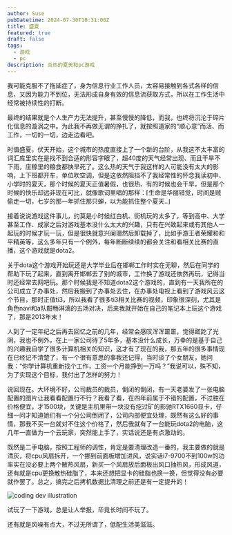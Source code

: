 ```yaml
---
author: Suse
pubDatetime: 2024-07-30T10:31:00Z
title: 盛夏
featured: true
draft: false
tags:
  - 游戏
  - pc
description: 炎热的夏天和pc游戏
---
```


我可能克服不了拖延症了，身为信息行业工作人员，太容易接触到各式各样的信息，又因为能力不到位，无法形成自身有效的信息流获取方式，所以在工作生活中经常被持续性的打断。

最终的结果就是个人生产力无法提升，甚至慢慢的降低，而我，也终将沉沦于碎片化信息的漩涡之中。为此我不再做无谓的挣扎了，就按照道家的“顺心意”而活、而工作，一切的一切，边走边看吧。

时值盛夏，伏天开始，这个城市的热度直接上了一个新的台阶，从我这不太丰富的词汇库里实在是找不到合适的形容字眼了，超40度的天气经常出现、而且干旱不下雨，庄稼里的粮食都快旱死了。这么热的天气于我这样的人可能没有太大的影响，上下班都开车，单位吹空调，但是这依然阻挡不了我经常性的怀念我读初中、小学时的夏天，那个时候的夏天正值暑假，也很热、有的时候也会干旱，但是那个时候的快乐却远非现在可比，就像歌词里唱的那样：⌈生命是华丽错觉，时间是贼偷走一切，七岁的那一年抓住那只蝉，以为能抓住整个夏天..⌋

接着说说游戏这件事儿，约莫是小时候红白机、街机玩的太多了，等到高中、大学甚至工作、成家之后对游戏基本没什么太大的兴趣，只有在兴致起来或有其他人一起玩的时候才玩一玩，但是很快就意兴阑珊然后卸载掉了，比如手游王者荣耀和和平精英等，这么多年只有一个例外，每年断断续续的都会关注和看相关比赛的直播，这个游戏就是dota2。

关于dota这个游戏开始玩还是大学毕业后在邯郸工作时实在无聊，然后在同学的帮助下玩了起来，直到离开邯郸去了别的城市，工作换了游戏还依然再玩，记得当时还经常去网吧玩。那个时候我是不知道dota2这个游戏的，直到有一天我所在的公司成立了办事处，然后我搬到了办事处去住，在办事处电视上看到了游戏风云这个节目，那时正值ti3，所以我看了很多ti3相关比赛的视频，印象很深刻，尤其是角色navi和a队酣畅淋漓的五场对决，后来我就开始在自己的笔记本上玩这个游戏了，那是2013年末！

人到了一定年纪之后再去回忆之前的几年，经常会感叹浑浑噩噩，觉得蹉跎了光阴，我也不例外，在上一家公司待了5年多，基本没什么成长，万幸的是基于自己的兴趣我自学了很多计算机相关的知识，这才有了现在的我，那五年的很多事情现在已经记不清楚了，有一个很有意思的事我还记得，当时谈了个女朋友，她问我：“你学计算机重新找个工作，工资一个月能挣到一万吗？”我说可以，殊不知，为了实现这个目标，我付出了怎样的努力！

说回现在。大环境不好，公司裁员的裁员，倒闭的倒闭，有一天老婆发了一张电脑配置的图片让我看看配置行不行？我看了看，在四年前属于不错的配置，不过胜在价格便宜，才1500块，关键是主机里带一块没有挖过矿的影驰RTX1660显卡，仔细一问才知道她们有一个分公司倒闭了，公司内部便宜处理，既然有这么好的事情，那我不买一台就对不住这个价格了，然后我就有了一台能玩dota2的电脑，这几年一直做为一个云玩家，突然能上手了，实话说还是有点激动的。

既然是二手电脑，按照工程师的调性，肯定是要清理改造一番的，我主要做的就是清灰，将cpu风扇拆开，一个挪到前面板增加进风，说实话i7-9700不到100w的功率实在没必要上两个散热风扇，新买一个风扇放后面板出风口抽热风，形成风道，还有就是cpu更换散热硅脂了，本来还想把显卡的硅脂也换一换，但觉得没有必要就作罢了。总之，搞完之后拷机数据比清理之前还是有一定提升的！

<div>
  <img src="/assets/pc.png" class="sm:w-1/2 mx-auto" alt="coding dev illustration">
</div>

试玩了一下游戏，总是让人举报，毕竟长时间不玩了。

还有就是风噪有点大，不过无所谓了，低配生活美滋滋。